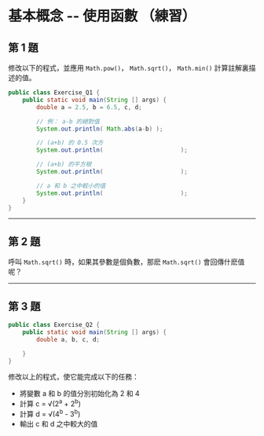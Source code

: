 # 基本概念 -- 使用函數 （練習）

## 第 1 題

修改以下的程式，並應用 `Math.pow()`， `Math.sqrt()`， `Math.min()` 計算註解裏描述的值。

```java
public class Exercise_Q1 {
    public static void main(String [] args) {
        double a = 2.5, b = 6.5, c, d;

        // 例： a-b 的絕對值
        System.out.println( Math.abs(a-b) );

        // (a+b) 的 0.5 次方  
        System.out.println(                      );

        // (a+b) 的平方根
        System.out.println(                      );

        // a 和 b 之中較小的值
        System.out.println(                      );
    }
}
```

---
## 第 2 題

呼叫 `Math.sqrt()` 時，如果其參數是個負數，那麽 `Math.sqrt()` 會回傳什麽值呢？

---
## 第 3 題

```java
public class Exercise_Q2 {
    public static void main(String [] args) {
        double a, b, c, d;

    }
}
```
修改以上的程式，使它能完成以下的任務：

* 將變數 a 和 b 的值分別初始化為 2 和 4
* 計算 c = √(2<sup>a</sup> + 2<sup>b</sup>)
* 計算 d = √(4<sup>b</sup> - 3<sup>b</sup>)
* 輸出 c 和 d 之中較大的值

